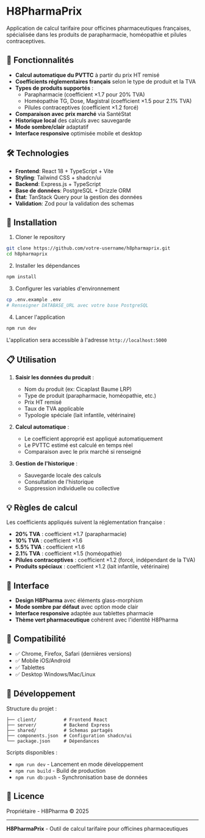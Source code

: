 # H8PharmaPrix

Application de calcul tarifaire pour officines pharmaceutiques françaises, spécialisée dans les produits de parapharmacie, homéopathie et pilules contraceptives.

## 🎯 Fonctionnalités

- **Calcul automatique du PVTTC** à partir du prix HT remisé
- **Coefficients réglementaires français** selon le type de produit et la TVA
- **Types de produits supportés** :
  - Parapharmacie (coefficient ×1.7 pour 20% TVA)
  - Homéopathie TG, Dose, Magistral (coefficient ×1.5 pour 2.1% TVA)
  - Pilules contraceptives (coefficient ×1.2 forcé)
- **Comparaison avec prix marché** via SantéStat
- **Historique local** des calculs avec sauvegarde
- **Mode sombre/clair** adaptatif
- **Interface responsive** optimisée mobile et desktop

## 🛠️ Technologies

- **Frontend**: React 18 + TypeScript + Vite
- **Styling**: Tailwind CSS + shadcn/ui
- **Backend**: Express.js + TypeScript
- **Base de données**: PostgreSQL + Drizzle ORM
- **État**: TanStack Query pour la gestion des données
- **Validation**: Zod pour la validation des schemas

## 🚀 Installation

1. Cloner le repository
```bash
git clone https://github.com/votre-username/h8pharmaprix.git
cd h8pharmaprix
```

2. Installer les dépendances
```bash
npm install
```

3. Configurer les variables d'environnement
```bash
cp .env.example .env
# Renseigner DATABASE_URL avec votre base PostgreSQL
```

4. Lancer l'application
```bash
npm run dev
```

L'application sera accessible à l'adresse `http://localhost:5000`

## 📋 Utilisation

1. **Saisir les données du produit** :
   - Nom du produit (ex: Cicaplast Baume LRP)
   - Type de produit (parapharmacie, homéopathie, etc.)
   - Prix HT remisé
   - Taux de TVA applicable
   - Typologie spéciale (lait infantile, vétérinaire)

2. **Calcul automatique** :
   - Le coefficient approprié est appliqué automatiquement
   - Le PVTTC estimé est calculé en temps réel
   - Comparaison avec le prix marché si renseigné

3. **Gestion de l'historique** :
   - Sauvegarde locale des calculs
   - Consultation de l'historique
   - Suppression individuelle ou collective

## 💡 Règles de calcul

Les coefficients appliqués suivent la réglementation française :

- **20% TVA** : coefficient ×1.7 (parapharmacie)
- **10% TVA** : coefficient ×1.6
- **5.5% TVA** : coefficient ×1.6  
- **2.1% TVA** : coefficient ×1.5 (homéopathie)
- **Pilules contraceptives** : coefficient ×1.2 (forcé, indépendant de la TVA)
- **Produits spéciaux** : coefficient ×1.2 (lait infantile, vétérinaire)

## 🎨 Interface

- **Design H8Pharma** avec éléments glass-morphism
- **Mode sombre par défaut** avec option mode clair
- **Interface responsive** adaptée aux tablettes pharmacie
- **Thème vert pharmaceutique** cohérent avec l'identité H8Pharma

## 📱 Compatibilité

- ✅ Chrome, Firefox, Safari (dernières versions)
- ✅ Mobile iOS/Android
- ✅ Tablettes
- ✅ Desktop Windows/Mac/Linux

## 🔧 Développement

Structure du projet :
```
├── client/          # Frontend React
├── server/          # Backend Express
├── shared/          # Schemas partagés
├── components.json  # Configuration shadcn/ui
└── package.json     # Dépendances
```

Scripts disponibles :
- `npm run dev` - Lancement en mode développement
- `npm run build` - Build de production
- `npm run db:push` - Synchronisation base de données

## 📄 Licence

Propriétaire - H8Pharma © 2025

---

**H8PharmaPrix** - Outil de calcul tarifaire pour officines pharmaceutiques